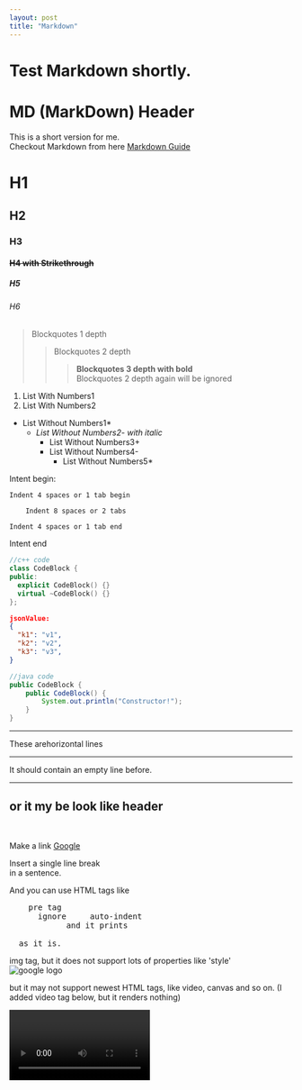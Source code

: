 ```yaml
---
layout: post
title: "Markdown"
---
```


# Test Markdown shortly.

MD (MarkDown) Header
=====
This is a short version for me.<br>
Checkout Markdown from here [Markdown Guide](https://www.markdownguide.org/basic-syntax/)

# H1
## H2
### H3
#### ~~H4 with Strikethrough~~
##### H5
###### H6

> Blockquotes 1 depth
> > Blockquotes 2 depth
> > > **Blockquotes 3 depth with bold**<br>
> > Blockquotes 2 depth again will be ignored

1. List With Numbers1
2. List With Numbers2

* List Without Numbers1*
  - _List Without Numbers2- with italic_
    + List Without Numbers3+
    - List Without Numbers4-
      * List Without Numbers5*

Intent begin:

    Indent 4 spaces or 1 tab begin

        Indent 8 spaces or 2 tabs

    Indent 4 spaces or 1 tab end

Intent end

```c++
//c++ code
class CodeBlock {
public:
  explicit CodeBlock() {}
  virtual ~CodeBlock() {}
};
```
```json
jsonValue:
{
  "k1": "v1",
  "k2": "v2",
  "k3": "v3",
}
```
```java
//java code
public CodeBlock {
    public CodeBlock() {
        System.out.println("Constructor!");
    }
}
```

***
These arehorizontal lines

---
It should contain an empty line before.

___
or it my be look like header
---

<br>

Make a link [Google](https://www.google.com)

<p>Insert a single line break<br>
in a sentence.</p>

And you can use HTML tags like<br>

<pre>
    pre tag
      ignore     auto-indent
            and it prints
  
  as it is.
</pre>

img tag, but it does not support lots of properties like 'style'<br>
<img src="https://www.google.com/images/branding/googlelogo/1x/googlelogo_color_272x92dp.png" alt="google logo">

but it may not support newest HTML tags, like video, canvas and so on. (I added video tag below, but it renders nothing)

<video controls width="250">

    <source src="https://interactive-examples.mdn.mozilla.net/media/cc0-videos/flower.webm" type="video/webm">

    <source src="https://interactive-examples.mdn.mozilla.net/media/cc0-videos/flower.mp4" type="video/mp4">

    Sorry, your browser doesn't support embedded videos.
</video>
